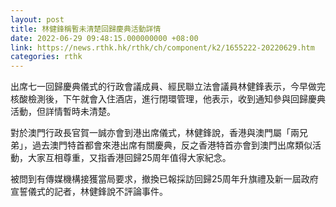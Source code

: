 ```yaml
---
layout: post
title: 林健鋒稱暫未清楚回歸慶典活動詳情
date: 2022-06-29 09:48:15.000000000 +08:00
link: https://news.rthk.hk/rthk/ch/component/k2/1655222-20220629.htm
categories: rthk
---
```


出席七一回歸慶典儀式的行政會議成員、經民聯立法會議員林健鋒表示，今早做完核酸檢測後，下午就會入住酒店，進行閉環管理，他表示，收到通知參與回歸慶典活動，但詳情暫時未清楚。

對於澳門行政長官賀一誠亦會到港出席儀式，林健鋒說，香港與澳門屬「兩兄弟」，過去澳門特首都會來港出席有關慶典，反之香港特首亦會到澳門出席類似活動，大家互相尊重，又指香港回歸25周年值得大家紀念。

被問到有傳媒機構接獲當局要求，撤換已報採訪回歸25周年升旗禮及新一屆政府宣誓儀式的記者，林健鋒說不評論事件。
